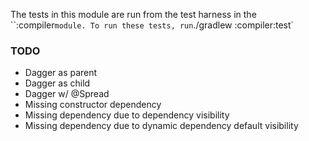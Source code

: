 The tests in this module are run from the test harness in the ``:compiler` module. To run these tests, run
`./gradlew :compiler:test`

### TODO

- Dagger as parent
- Dagger as child
- Dagger w/ @Spread
- Missing constructor dependency
- Missing dependency due to dependency visibility
- Missing dependency due to dynamic dependency default visibility